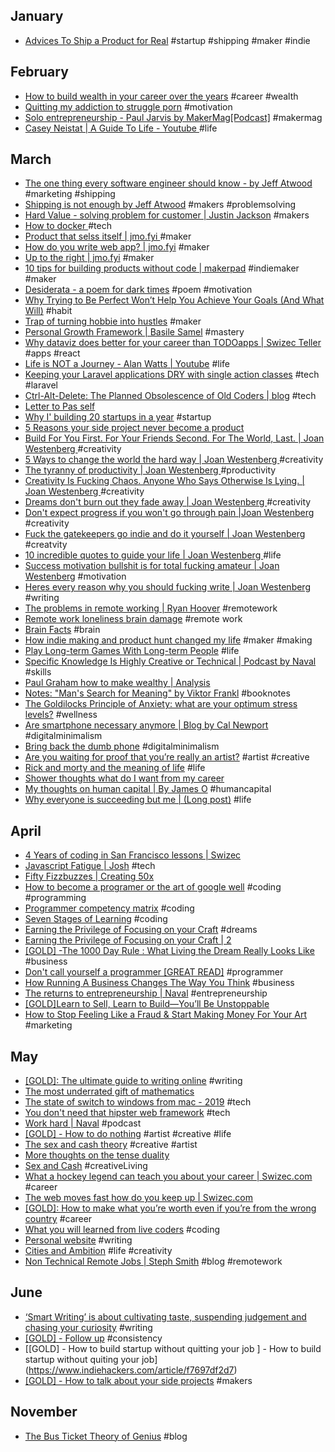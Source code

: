 ## January

- [Advices To Ship a Product for Real](https://jean-elie.com/blog/post/advices-to-ship-a-product-for-real/) #startup #shipping #maker #indie

## February
- [How to build wealth in your career over the years](https://dev.to/kylegalbraith/how-to-build-wealth-in-your-career-over-the-years-3kf0) #career #wealth
- [Quitting my addiction to struggle porn](https://medium.com/@PurpleGreenLemon/quitting-my-addiction-to-struggle-porn-85c2d0173fe6) #motivation
- [Solo entrepreneurship - Paul Jarvis by MakerMag[Podcast]](https://soundcloud.com/makermag/solo-entrepreneurship-with-paul-jarvis) #makermag
- [Casey Neistat | A Guide To Life - Youtube ](https://www.youtube.com/watch?v=Lg_6wJV6Buk) #life

## March
- [The one thing every software engineer should know - by Jeff Atwood](https://blog.codinghorror.com/the-one-thing-every-software-engineer-should-know/) #marketing #shipping
- [Shipping is not enough by Jeff Atwood](https://blog.codinghorror.com/shipping-isnt-enough/) #makers #problemsolving
- [Hard Value - solving problem for customer | Justin Jackson](https://justinjackson.ca/hard-valuable) #makers
- [How to docker ](https://jonnylangefeld.github.io/learning/Docker/How%2Bto%2BDocker.html) #tech
- [Product that selss itself | jmo.fyi ](https://jmo.fyi/product-that-sells-itself/) #maker
- [How do you write web app? | jmo.fyi](https://jmo.fyi/how-do-you-write-a-web-app/) #maker
- [Up to the right | jmo.fyi](https://jmo.fyi/up-and-to-the-right/) #maker
- [10 tips for building products without code | makerpad](https://www.makerpad.co/make-tips/10-tips-on-building-products-without-code) #indiemaker #maker
- [Desiderata - a poem for dark times](https://catotheyoungerdotblog.wordpress.com/2017/03/05/desiderata-a-poem-for-dark-times/) #poem #motivation
- [Why Trying to Be Perfect Won’t Help You Achieve Your Goals (And What Will)](https://jamesclear.com/repetitions) #habit
- [Trap of turning hobbie into hustles](https://www.manrepeller.com/2019/02/trap-of-turning-hobbies-into-hustles.html) #maker
- [Personal Growth Framework | Basile Samel](https://200wordsaday.com/words/personal-growth-framework-115105c80273e54fcb) #mastery
- [Why dataviz does better for your career than TODOapps | Swizec Teller ](https://swizec.com/blog/why-dataviz-does-better-for-your-career-than-todoapps/swizec/8971) #apps #react
- [Life is NOT a Journey - Alan Watts | Youtube](https://www.youtube.com/watch?v=rBpaUICxEhk) #life
- [Keeping your Laravel applications DRY with single action classes](https://medium.com/@remi_collin/keeping-your-laravel-applications-dry-with-single-action-classes-6a950ec54d1d?fbclid=IwAR3IpsR1_rCZKnexs3KD7vBbIbO7_yLUSxGbaSXoNBR377C7ueyMWSmn6MQ) #tech #laravel
- [Ctrl-Alt-Delete: The Planned Obsolescence of Old Coders | blog](https://onezero.medium.com/ctrl-alt-delete-the-planned-obsolescence-of-old-coders-9c5f440ee68?) #tech
- [Letter to Pas self](https://medium.com/@sal_54692/hi-9af45ccc6a70)
- [Why I' building 20 startups in a year](https://medium.com/20-startups-project/why-im-building-20-startups-in-a-year-6c922185b073) #startup
- [5 Reasons your side project never become a product](https://medium.com/swlh/5-reasons-your-side-project-never-became-a-product-150216bbab5d)
- [Build For You First. For Your Friends Second. For The World, Last. | Joan Westenberg ](https://medium.com/@jonwestenberg/build-for-you-first-for-your-friends-second-for-the-world-last-9bcded713d99) #creativity
- [5 Ways to change the world the hard way | Joan Westenberg ](https://medium.com/@jonwestenberg/5-ways-to-change-the-world-the-hard-way-ff65be4589c6) #creativity
- [The tyranny of productivity | Joan Westenberg ](https://medium.com/swlh/the-tyranny-of-productivity-8adbddcf7b3e) #productivity
- [Creativity Is Fucking Chaos. Anyone Who Says Otherwise Is Lying. | Joan Westenberg ](https://medium.com/@jonwestenberg/creativity-is-fucking-chaos-anyone-who-says-otherwise-is-lying-f44dc8ac3544) #creativity
- [Dreams don't burn out they fade away | Joan Westenberg ](https://medium.com/@jonwestenberg/dreams-dont-burn-out-they-fade-away-8e501ec3aeb1) #creativity
- [Don't expect progress if you won't go through pain |Joan Westenberg ](https://medium.com/@jonwestenberg/dont-expect-progress-if-you-won-t-go-through-pain-a2e7b28533db) #creativity
- [Fuck the gatekeepers go indie and do it yourself | Joan Westenberg ](https://medium.com/swlh/fuck-the-gatekeepers-go-indie-and-do-it-yourself-4e0a1cd537cc) #creatvity
- [10 incredible quotes to guide your life | Joan Westenberg ](https://medium.com/@jonwestenberg/10-incredible-quotes-to-guide-your-life-f41efeee987e) #life
- [Success motivation bullshit is for total fucking amateur | Joan Westenberg](https://medium.com/swlh/success-motivation-bullshit-is-for-total-fucking-amateurs-1b0631e3a6ea) #motivation
- [Heres every reason why you should fucking write | Joan Westenberg](https://medium.com/swlh/heres-every-reason-why-you-should-fucking-write-76fe1cb41b0d) #writing
- [The problems in remote working | Ryan Hoover](https://medium.com/@rrhoover/the-problems-in-remote-working-1a6f165585d) #remotework
- [Remote work loneliness brain damage](https://leowid.com/remote-work-loneliness-brain-damage/) #remote work
- [Brain Facts](http://leowid.com/brain-facts/) #brain
- [How indie making and product hunt changed my life](https://hackernoon.com/how-indie-making-and-product-hunt-changed-my-life-d3d5de840666) #maker #making
- [Play Long-term Games With Long-term People](https://startupboy.com/2019/03/19/long-term/) #life
- [Specific Knowledge Is Highly Creative or Technical | Podcast by Naval](https://startupboy.com/2019/03/28/creative-technical/#more-28492343) #skills
- [Paul Graham how to make wealthy | Analysis](https://www.mckaywrigley.com/post/paul-graham-how-to-make-wealth)
- [Notes: "Man's Search for Meaning" by Viktor Frankl](https://docs.google.com/document/d/1kyiKoZnw1MIsuofGXPNM_74bBsayiDzDVVcP9ieaJv8/edit) #booknotes
- [The Goldilocks Principle of Anxiety: what are your optimum stress levels?](https://makermag.com/2019/03/25/goldilocks-principle-anxiety/) #wellness
- [Are smartphone necessary anymore | Blog by Cal Newport](http://calnewport.com/blog/2019/01/08/are-smartphones-necessary-anymore/) #digitalminimalism 
- [Bring back the dumb phone](https://www.theverge.com/2017/1/31/14450710/bring-back-the-dumb-phone) #digitalminimalism
- [Are you waiting for proof that you’re really an artist?](https://jessicaabel.com/proof-youre-an-artist) #artist #creative
- [Rick and morty and the meaning of life](https://hackernoon.com/rick-and-morty-and-the-meaning-of-life-6640df17e263) #life
- [Shower thoughts what do I want from my career](https://thisiskp.com/blog/2019/4/12/shower-thoughts-what-do-i-want-from-my-career)
- [My thoughts on human capital | By James O](https://medium.com/@jamesgallagher4/my-thoughts-on-human-capital-14fd661d8be2) #humancapital
- [Why everyone is succeeding but me | (Long post)](https://humanparts.medium.com/why-is-everyone-succeeding-but-me-29186494166b) #life

## April
- [4 Years of coding in San Francisco lessons | Swizec](https://swizec.com/blog/4-years-of-coding-in-san-francisco-lessons-learned/swizec/9026)
- [Javascript Fatigue | Josh](https://joshmanders.com/javascript-fatigue/) #tech
- [Fifty Fizzbuzzes | Creating 50x](http://vihart.com/fifty-fizzbuzzes/)
- [How to become a programer or the art of google well](https://okepi.wordpress.com/2014/08/21/how-to-become-a-programmer-or-the-art-of-googling-well/) #coding #programming
- [Programmer competency matrix](http://sijinjoseph.com/programmer-competency-matrix/) #coding
- [Seven Stages of Learning](https://dandreamsofcoding.com/2015/05/26/seven-stages-of-learning/) #coding
- [Earning the Privilege of Focusing on your Craft](https://200wordsaday.com/words/earning-the-privilege-of-focusing-on-your-craft-15405c2ba9febea1f) #dreams
- [Earning the Privilege of Focusing on your Craft | 2 ](https://200wordsaday.com/words/re-earning-the-privilege-of-focusing-on-your-craft-157225cc1c65c516a5)
- [[GOLD] -The 1000 Day Rule : What Living the Dream Really Looks Like ](https://www.tropicalmba.com/living-the-dream/) #business
- [Don't call yourself a programmer [GREAT READ]](https://www.kalzumeus.com/2011/10/28/dont-call-yourself-a-programmer/) #programmer
- [How Running A Business Changes The Way You Think](https://www.kalzumeus.com/2011/07/08/business-psychology/) #business
- [The returns to entrepreneurship | Naval](https://startupboy.com/2009/11/09/the-returns-to-entrepreneurship/) #entrepreneurship
- [[GOLD]Learn to Sell, Learn to Build—You’ll Be Unstoppable](https://startupboy.com/2019/03/31/build-sell/)
- [How to Stop Feeling Like a Fraud & Start Making Money For Your Art ](https://medium.com/swlh/how-to-stop-feeling-like-a-fraud-start-making-money-for-your-art-5f4ad386867) #marketing

## May
- [[GOLD]: The ultimate guide to writing online](https://www.perell.com/blog/the-ultimate-guide-to-writing-online) #writing
- [The most underrated gift of mathematics](https://medium.com/@sunilsingh_42118/the-most-underrated-gift-of-mathematics-is-stillness-92b7136ca42d)
- [The state of switch to windows from mac - 2019](https://char.gd/blog/2019/the-state-of-switching-to-windows-from-mac-in-2019) #tech
- [You don't need that hipster web framework](https://char.gd/blog/2019/you-dont-need-that-hipster-web-framework) #tech
- [Work hard | Naval](https://startupboy.com/2019/05/06/work-hard/#more-28492547) #podcast
- [[GOLD] - How to do nothing](https://medium.com/@the_jennitaur/how-to-do-nothing-57e100f59bbb) #artist #creative #life
- [The sex and cash theory](https://www.gapingvoid.com/blog/2004/03/25/the-sex-cash-theory/) #creative #artist 
- [More thoughts on the tense duality](https://www.gapingvoid.com/blog/2012/10/17/more-thoughts-on-the-tense-duality/)
- [Sex and Cash](https://cinderbridge.blogspot.com/2010/01/sex-and-cash.html) #creativeLiving
- [What a hockey legend can teach you about your career | Swizec.com](https://swizec.com/blog/what-a-hockey-legend-can-teach-you-about-career-development/swizec/9071) #career  
- [The web moves fast how do you keep up | Swizec.com](https://swizec.com/blog/the-web-moves-fast-how-do-you-keep-up/swizec/9069)
- [[GOLD]: How to make what you’re worth even if you’re from the wrong country](https://swizec.com/blog/how-to-make-what-youre-worth-when-youre-from-the-wrong-country/swizec/9076) #career
- [What you will learned from live coders](https://dev.to/therealdanvega/what-you-can-learn-from-live-coders-3bp5) #coding
- [Personal website](https://writing.markchristian.org/2019/04/29/personal-web-sites/) #writing
- [Cities and Ambition](http://www.paulgraham.com/cities.html) #life #creativity
- [Non Technical Remote Jobs | Steph Smith](https://blog.stephsmith.io/non-technical-remote-jobs/) #blog #remotework

## June
- [‘Smart Writing’ is about cultivating taste, suspending judgement and chasing your curiosity](http://www.visakanv.com/blog/smart-writing/) #writing
- [[GOLD] - Follow up](https://guzey.com/follow-up/) #consistency
- [[GOLD] -  How to build startup without quitting your job ] - How to build startup without quiting your job](https://www.indiehackers.com/article/f7697df2d7)
- [[GOLD] - How to talk about your side projects](https://www.freecodecamp.org/news/how-to-talk-about-your-side-projects-18b96f192817/?source=search_post---------0) #makers

## November
- [The Bus Ticket Theory of Genius](http://paulgraham.com/genius.html) #blog
